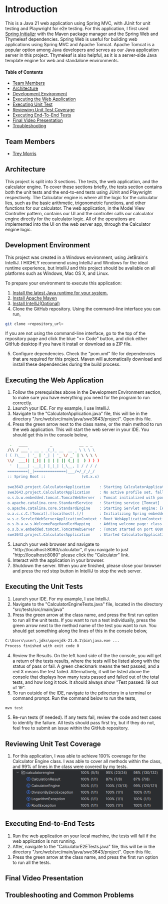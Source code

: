 # Introduction
This is a Java 21 web application using Spring MVC, with JUnit for unit testing and Playwright for e2e testing. For this application, I first used [Spring Initializr](https://start.spring.io/) with the Maven package manager and the Spring Web and Thymeleaf dependencies. Spring Web is useful for building web applications using Spring MVC and Apache Tomcat. Apache Tomcat is a popular option among Java developers and serves as our Java application server in this project. Thymeleaf is also helpful, as it is a server-side Java template engine for web and standalone environments.


#### Table of Contents
- [Team Members](#team-members)
- [Architecture](#architecture)
- [Development Environment](#development-environment)
- [Executing the Web Application](#executing-the-web-application)
- [Executing Unit Test](#executing-the-unit-tests)
- [Reviewing Unit Test Coverage](#reviewing-unit-test-coverage)
- [Executing End-To-End Tests](#executing-end-to-end-tests)
- [Final Video Presentation](#final-video-presentation)
- [Troubleshooting](#troubleshooting-and-common-problems)


## Team Members
- [Trey Morris](https://github.com/TreyBMorris)

## Architecture
This project is split into 3 sections. The tests, the web application, and the calculator engine. To cover these sections briefly, the tests section contains both the unit tests and the end-to-end tests using JUnit and Playwright respectively. The Calculator engine is where all the logic for the calculator lies, such as the basic arithmetic, trigonometric functions, and other functions for our calculator. The web application, in the Model View Controller pattern, contains our UI and the controller calls our calculator engine directly for the calculator logic. All of the operations are implemented into the UI on the web server app, through the Calculator engine logic. 

## Development Environment
This project was created in a Windows environment, using JetBrain's IntelliJ. I HIGHLY recommend using IntelliJ and Windows for the ideal runtime experience, but IntelliJ and this project should be available on all platforms such as Windows, Mac OS X, and Linux.

To prepare your environment to execute this application:
1. [Install the latest Java runtime for your system.](https://www.java.com/en/download/manual.jsp)
2. [Install Apache Maven](https://maven.apache.org/install.html)
3. [Install IntelliJ(Optional)](https://www.jetbrains.com/idea/?var=1)
4. Clone the GitHub repository. Using the command-line interface you can run,
```bash
git clone <repository_url>
```
If you are not using the command-line interface, go to the top of the repository page and click the blue "<> Code" button, and click either GitHub desktop if you have it install or download as a ZIP file.

5. Configure dependencies. Check the "pom.xml" file for dependencies that are required for this project. Maven will automatically download and install these dependencies during the build process. 

## Executing the Web Application
1. Follow the prerequisites above in the Development Environment section, to make sure you have everything you need for the program to run correctly.
2. Launch your IDE. For my example, I use IntelliJ.
3. Navigate to the "CalculatorApplication.java" file, this will be in the directory "/src/web/src/main/java/swe3643/project". Open this file.
4. Press the green arrow next to the class name, or the main method to run the web application. This will start the web server in your IDE. You should get this in the console below,
```bash
  .   ____          _            __ _ _
 /\\ / ___'_ __ _ _(_)_ __  __ _ \ \ \ \
( ( )\___ | '_ | '_| | '_ \/ _` | \ \ \ \
 \\/  ___)| |_)| | | | | || (_| |  ) ) ) )
  '  |____| .__|_| |_|_| |_\__, | / / / /
 =========|_|==============|___/=/_/_/_/
 :: Spring Boot ::                (vX.x.x)

 swe3643.project.CalculatorApplication    : Starting CalculatorApplication using Java 21.0.1 with PID #####
 swe3643.project.CalculatorApplication    : No active profile set, falling back to 1 default profile: "default"
 o.s.b.w.embedded.tomcat.TomcatWebServer  : Tomcat initialized with port 8080 (http)
 o.apache.catalina.core.StandardService   : Starting service [Tomcat]
 o.apache.catalina.core.StandardEngine    : Starting Servlet engine: [Apache Tomcat/10.1.18]
 o.a.c.c.C.[Tomcat].[localhost].[/]       : Initializing Spring embedded WebApplicationContext
 w.s.c.ServletWebServerApplicationContext : Root WebApplicationContext: initialization completed in 918 ms
 o.s.b.a.w.s.WelcomePageHandlerMapping    : Adding welcome page: class path resource [static/index.html]
 o.s.b.w.embedded.tomcat.TomcatWebServer  : Tomcat started on port 8080 (http) with context path ''
 swe3643.project.CalculatorApplication    : Started CalculatorApplication in 1.77 seconds (process running for 2.41)
```

5. Launch your web browser and navigate to "http://localhost:8080/calculator", if you navigate to just "http://localhost:8080" please click the "Calculator" link.
6. Interact with the application in your browser.
7. Shutdown the server. When you are finished, please close your browser and press the red stop button in IntelliJ to stop the web server.
## Executing the Unit Tests
1. Launch your IDE. For my example, I use IntelliJ.
2. Navigate to the "CalculatorEngineTests.java" file, located in the directory "src/tests/src/main/java"
3. Press the green arrow at the class name, and press the first run option to run all the unit tests. If you want to run a test individually, press the green arrow next to the method name of the test you want to run.
You should get something along the lines of this in the console below, 
```bash
C:\Users\user\.jdks\openjdk-21.0.1\bin\java.exe ...
Process finished with exit code 0
```

4. Review the Results. On the left hand side of the the console, you will get a return of the tests results, where the tests will be listed along with the status of pass or fail. A green checkmark means the test passed, and a red X means the test failed. Alternatively, it will be listed above the console that displays how many tests passed and failed out of the total tests, and how long it took. It should always show "Test passed: 19 out of 19".
4. To run outside of the IDE, navigate to the pdirectory in a terminal or command prompt. Run the command below to run the tests,
```bash
mvn test
```

5. Re-run tests (if needed). If any tests fail, review the code and test cases to identify the failure. All tests should pass first try, but if they do not, feel free to submit an issue within the GitHub repository.
## Reviewing Unit Test Coverage
1. For this application, I was able to achieve 100% coverage for the Calculator Engine class. I was able to cover all methods within the class, and 99% of lines in the class were covered by my tests.
![Coverage Image](image.png)
## Executing End-to-End Tests
1. Run the web application on your local machine, the tests will fail if the web application is not running. 
2. After, navigate to the "CalculatorE2ETests.java" file, this will be in the directory "/src/web/src/main/java/swe3643/project". Open this file.
3. Press the green arrow at the class name, and press the first run option to run all the tests.
## Final Video Presentation

## Troubleshooting and Common Problems